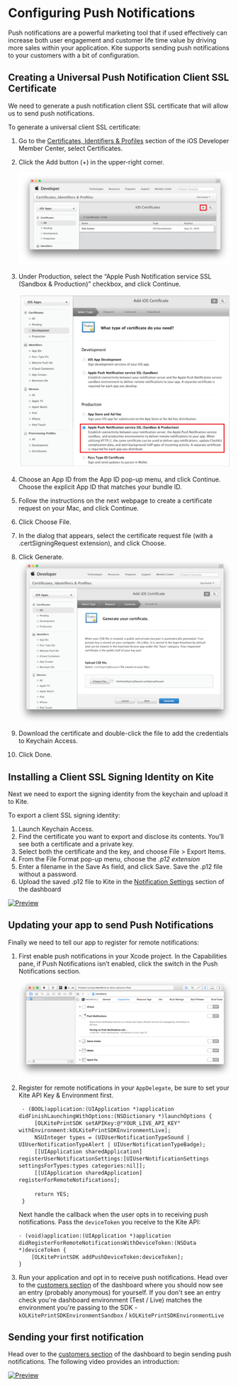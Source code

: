Configuring Push Notifications
==============

Push notifications are a powerful marketing tool that if used effectively can increase both user engagement and customer life time value by driving more sales within your application. Kite supports sending push notifications to your customers with a bit of configuration.

Creating a Universal Push Notification Client SSL Certificate
--------

We need to generate a push notification client SSL certificate that will allow us to send push notifications.

To generate a universal client SSL certificate:

1. Go to the [Certificates, Identifiers & Profiles](http://developer.apple.com/account) section of the iOS Developer Member Center, select Certificates.
2. Click the Add button (+) in the upper-right corner.

    ![Enabling Notifications in Xcode](12_ios_apns_certificate_1_2x.png)

3. Under Production, select the “Apple Push Notification service SSL (Sandbox & Production)” checkbox, and click Continue.
    
    ![Enabling Notifications in Xcode](12_ios_apns_certificate_2_2x.png)
    
4. Choose an App ID from the App ID pop-up menu, and click Continue. Choose the explicit App ID that matches your bundle ID.
5. Follow the instructions on the next webpage to create a certificate request on your Mac, and click Continue.
6. Click Choose File.
7. In the dialog that appears, select the certificate request file (with a .certSigningRequest extension), and click Choose.
8. Click Generate.
    ![Enabling Notifications in Xcode](12_ios_apns_certificate_3_2x.png)
9. Download the certificate and double-click the file to add the credentials to Keychain Access. 
10. Click Done. 

Installing a Client SSL Signing Identity on Kite
--------

Next we need to export the signing identity from the keychain and upload it to Kite.

To export a client SSL signing identity:

1. Launch Keychain Access.
2. Find the certificate you want to export and disclose its contents. You’ll see both a certificate and a private key.
3. Select both the certificate and the key, and choose File > Export Items.
4. From the File Format pop-up menu, choose the *.p12 extension*
5. Enter a filename in the Save As field, and click Save. Save the .p12 file without a password.
6. Upload the saved .p12 file to Kite in the [Notification Settings](https://www.kite.ly/settings/notifications) section of the dashboard

[![Preview](https://raw.githubusercontent.com/OceanLabs/iOS-Print-SDK/master/Kite-SDK/docs/keychain_export.png)](https://vimeo.com/156704579)



Updating your app to send Push Notifications
--------
Finally we need to tell our app to register for remote notifications:

1. First enable push notifications in your Xcode project. In the Capabilities pane, if Push Notifications isn’t enabled, click the switch in the Push Notifications section.

    ![Enabling Notifications in Xcode](4_enablepushnotifications_2x.png)

2. Register for remote notifications in your `AppDelegate`, be sure to set your Kite API Key & Environment first.

 
   ```obj-c
    - (BOOL)application:(UIApplication *)application didFinishLaunchingWithOptions:(NSDictionary *)launchOptions {
        [OLKitePrintSDK setAPIKey:@"YOUR_LIVE_API_KEY" withEnvironment:kOLKitePrintSDKEnvironmentLive];
        NSUInteger types = (UIUserNotificationTypeSound | UIUserNotificationTypeAlert | UIUserNotificationTypeBadge);
        [[UIApplication sharedApplication] registerUserNotificationSettings:[UIUserNotificationSettings settingsForTypes:types categories:nil]];
        [[UIApplication sharedApplication] registerForRemoteNotifications];
    
        return YES;
    }
    ```

    Next handle the callback when the user opts in to receiving push notifications. Pass the `deviceToken` you receive to the Kite API:    
    
    ```obj-c
    - (void)application:(UIApplication *)application didRegisterForRemoteNotificationsWithDeviceToken:(NSData *)deviceToken {
        [OLKitePrintSDK addPushDeviceToken:deviceToken];
    }
    ```

3. Run your application and opt in to receive push notifications. Head over to the [customers section](https://www.kite.ly/customers/) of the dashboard where you should now see an entry (probably anonymous) for yourself. If you don't see an entry check you're dashboard environment (Test / Live) matches the environment you're passing to the SDK -  `kOLKitePrintSDKEnvironmentSandbox` / `kOLKitePrintSDKEnvironmentLive`


Sending your first notification
--------

Head over to the [customers section](https://www.kite.ly/customers/) of the dashboard to begin sending push notifications. The following video provides an introduction:

[![Preview](https://raw.githubusercontent.com/OceanLabs/iOS-Print-SDK/master/Kite-SDK/docs/keychain_export.png)](https://vimeo.com/156610019)


